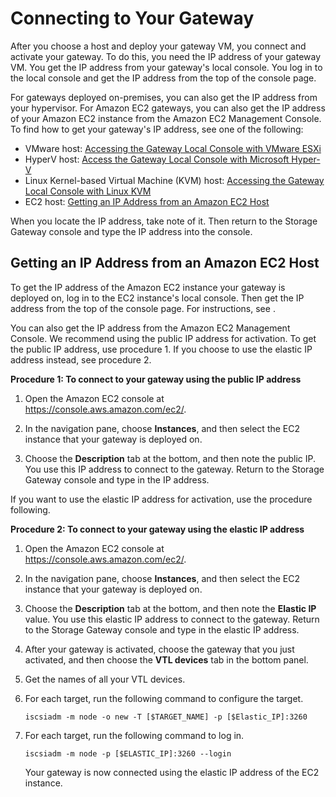 # Connecting to Your Gateway<a name="getting-ip-address"></a>

After you choose a host and deploy your gateway VM, you connect and activate your gateway\. To do this, you need the IP address of your gateway VM\. You get the IP address from your gateway's local console\. You log in to the local console and get the IP address from the top of the console page\.

For gateways deployed on\-premises, you can also get the IP address from your hypervisor\. For Amazon EC2 gateways, you can also get the IP address of your Amazon EC2 instance from the Amazon EC2 Management Console\. To find how to get your gateway's IP address, see one of the following:
+ VMware host: [Accessing the Gateway Local Console with VMware ESXi](accessing-local-console.md#MaintenanceConsoleWindowVMware-common)
+ HyperV host: [Access the Gateway Local Console with Microsoft Hyper\-V](accessing-local-console.md#MaintenanceConsoleWindowHyperV-common)
+ Linux Kernel\-based Virtual Machine \(KVM\) host: [Accessing the Gateway Local Console with Linux KVM](accessing-local-console.md#MaintenanceConsoleWindowKVM-common)
+ EC2 host: [Getting an IP Address from an Amazon EC2 Host](#get-ip-from-ec2)

When you locate the IP address, take note of it\. Then return to the Storage Gateway console and type the IP address into the console\.

## Getting an IP Address from an Amazon EC2 Host<a name="get-ip-from-ec2"></a>

To get the IP address of the Amazon EC2 instance your gateway is deployed on, log in to the EC2 instance's local console\. Then get the IP address from the top of the console page\. For instructions, see \.

You can also get the IP address from the Amazon EC2 Management Console\. We recommend using the public IP address for activation\. To get the public IP address, use procedure 1\. If you choose to use the elastic IP address instead, see procedure 2\. <a name="get-ip-ec2-console"></a>

**Procedure 1: To connect to your gateway using the public IP address**

1. Open the Amazon EC2 console at [https://console\.aws\.amazon\.com/ec2/](https://console.aws.amazon.com/ec2/)\.

1. In the navigation pane, choose **Instances**, and then select the EC2 instance that your gateway is deployed on\.

1. Choose the **Description** tab at the bottom, and then note the public IP\. You use this IP address to connect to the gateway\. Return to the Storage Gateway console and type in the IP address\.

If you want to use the elastic IP address for activation, use the procedure following\.

**Procedure 2: To connect to your gateway using the elastic IP address**

1. Open the Amazon EC2 console at [https://console\.aws\.amazon\.com/ec2/](https://console.aws.amazon.com/ec2/)\.

1. In the navigation pane, choose **Instances**, and then select the EC2 instance that your gateway is deployed on\.

1. Choose the **Description** tab at the bottom, and then note the **Elastic IP** value\. You use this elastic IP address to connect to the gateway\. Return to the Storage Gateway console and type in the elastic IP address\.

1. After your gateway is activated, choose the gateway that you just activated, and then choose the **VTL devices** tab in the bottom panel\.

1. Get the names of all your VTL devices\.

1. For each target, run the following command to configure the target\.

   `iscsiadm -m node -o new -T [$TARGET_NAME] -p [$Elastic_IP]:3260`

1. For each target, run the following command to log in\.

   `iscsiadm -m node -p [$ELASTIC_IP]:3260 --login`

   Your gateway is now connected using the elastic IP address of the EC2 instance\.